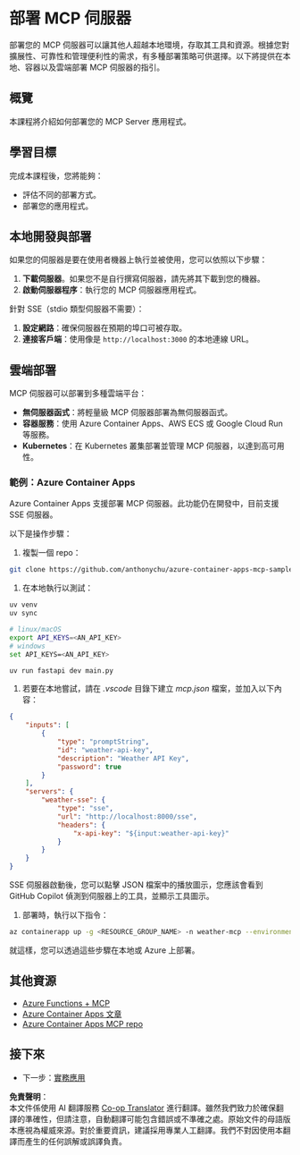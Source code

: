 <!--
CO_OP_TRANSLATOR_METADATA:
{
  "original_hash": "1d9dc83260576b76f272d330ed93c51f",
  "translation_date": "2025-07-13T22:06:51+00:00",
  "source_file": "03-GettingStarted/09-deployment/README.md",
  "language_code": "tw"
}
-->
# 部署 MCP 伺服器

部署您的 MCP 伺服器可以讓其他人超越本地環境，存取其工具和資源。根據您對擴展性、可靠性和管理便利性的需求，有多種部署策略可供選擇。以下將提供在本地、容器以及雲端部署 MCP 伺服器的指引。

## 概覽

本課程將介紹如何部署您的 MCP Server 應用程式。

## 學習目標

完成本課程後，您將能夠：

- 評估不同的部署方式。
- 部署您的應用程式。

## 本地開發與部署

如果您的伺服器是要在使用者機器上執行並被使用，您可以依照以下步驟：

1. **下載伺服器**。如果您不是自行撰寫伺服器，請先將其下載到您的機器。  
1. **啟動伺服器程序**：執行您的 MCP 伺服器應用程式。

針對 SSE（stdio 類型伺服器不需要）：

1. **設定網路**：確保伺服器在預期的埠口可被存取。  
1. **連接客戶端**：使用像是 `http://localhost:3000` 的本地連線 URL。

## 雲端部署

MCP 伺服器可以部署到多種雲端平台：

- **無伺服器函式**：將輕量級 MCP 伺服器部署為無伺服器函式。  
- **容器服務**：使用 Azure Container Apps、AWS ECS 或 Google Cloud Run 等服務。  
- **Kubernetes**：在 Kubernetes 叢集部署並管理 MCP 伺服器，以達到高可用性。

### 範例：Azure Container Apps

Azure Container Apps 支援部署 MCP 伺服器。此功能仍在開發中，目前支援 SSE 伺服器。

以下是操作步驟：

1. 複製一個 repo：

  ```sh
  git clone https://github.com/anthonychu/azure-container-apps-mcp-sample.git
  ```

1. 在本地執行以測試：

  ```sh
  uv venv
  uv sync

  # linux/macOS
  export API_KEYS=<AN_API_KEY>
  # windows
  set API_KEYS=<AN_API_KEY>

  uv run fastapi dev main.py
  ```

1. 若要在本地嘗試，請在 *.vscode* 目錄下建立 *mcp.json* 檔案，並加入以下內容：

  ```json
  {
      "inputs": [
          {
              "type": "promptString",
              "id": "weather-api-key",
              "description": "Weather API Key",
              "password": true
          }
      ],
      "servers": {
          "weather-sse": {
              "type": "sse",
              "url": "http://localhost:8000/sse",
              "headers": {
                  "x-api-key": "${input:weather-api-key}"
              }
          }
      }
  }
  ```

  SSE 伺服器啟動後，您可以點擊 JSON 檔案中的播放圖示，您應該會看到 GitHub Copilot 偵測到伺服器上的工具，並顯示工具圖示。

1. 部署時，執行以下指令：

  ```sh
  az containerapp up -g <RESOURCE_GROUP_NAME> -n weather-mcp --environment mcp -l westus --env-vars API_KEYS=<AN_API_KEY> --source .
  ```

就這樣，您可以透過這些步驟在本地或 Azure 上部署。

## 其他資源

- [Azure Functions + MCP](https://learn.microsoft.com/en-us/samples/azure-samples/remote-mcp-functions-dotnet/remote-mcp-functions-dotnet/)
- [Azure Container Apps 文章](https://techcommunity.microsoft.com/blog/appsonazureblog/host-remote-mcp-servers-in-azure-container-apps/4403550)
- [Azure Container Apps MCP repo](https://github.com/anthonychu/azure-container-apps-mcp-sample)

## 接下來

- 下一步：[實務應用](../../04-PracticalImplementation/README.md)

**免責聲明**：  
本文件係使用 AI 翻譯服務 [Co-op Translator](https://github.com/Azure/co-op-translator) 進行翻譯。雖然我們致力於確保翻譯的準確性，但請注意，自動翻譯可能包含錯誤或不準確之處。原始文件的母語版本應視為權威來源。對於重要資訊，建議採用專業人工翻譯。我們不對因使用本翻譯而產生的任何誤解或誤譯負責。